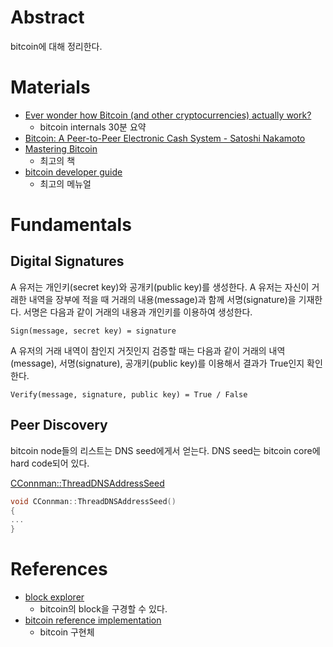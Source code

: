 # Abstract

bitcoin에 대해 정리한다.

# Materials

* [Ever wonder how Bitcoin (and other cryptocurrencies) actually work?](https://www.youtube.com/watch?v=bBC-nXj3Ng4)
  * bitcoin internals 30분 요약 
* [Bitcoin: A Peer-to-Peer Electronic Cash System - Satoshi Nakamoto](https://bitcoin.org/bitcoin.pdf)
* [Mastering Bitcoin](https://github.com/bitcoinbook/bitcoinbook/blob/develop/book.asciidoc)
  * 최고의 책
* [bitcoin developer guide](https://bitcoin.org/en/developer-guide#p2p-network)
  * 최고의 메뉴얼
  
# Fundamentals

## Digital Signatures

A 유저는 개인키(secret key)와 공개키(public key)를 생성한다. A 유저는
자신이 거래한 내역을 장부에 적을 때 거래의 내용(message)과 함께
서명(signature)을 기재한다. 서명은 다음과 같이 거래의 내용과 개인키를
이용하여 생성한다.

```
Sign(message, secret key) = signature
```

A 유저의 거래 내역이 참인지 거짓인지 검증할 때는 다음과 같이 거래의
내역(message), 서명(signature), 공개키(public key)를 이용해서 결과가
True인지 확인한다.

```
Verify(message, signature, public key) = True / False
```

## Peer Discovery

bitcoin node들의 리스트는 DNS seed에게서 얻는다. DNS seed는 bitcoin
core에 hard code되어 있다.

[CConnman::ThreadDNSAddressSeed](https://github.com/bitcoin/bitcoin/blob/master/src/net.cpp#L1592)

```cpp
void CConnman::ThreadDNSAddressSeed()
{
...
}
```


# References

* [block explorer](https://blockexplorer.com/)
  * bitcoin의 block을 구경할 수 있다.
* [bitcoin reference implementation](https://github.com/bitcoin/bitcoin)
  * bitcoin 구현체
